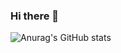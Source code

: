 ### Hi there 👋

<!--
**MarketingPip/MarketingPip** is a ✨ _special_ ✨ repository because its `README.md` (this file) appears on your GitHub profile.

Here are some ideas to get you started:

- 🔭 I’m currently working on ...
- 🌱 I’m currently learning ...
- 👯 I’m looking to collaborate on ...
- 🤔 I’m looking for help with ...
- 💬 Ask me about ...
- 📫 How to reach me: ...
- 😄 Pronouns: ...
- ⚡ Fun fact: ...
-->
![Anurag's GitHub stats](https://web-series-quotes.herokuapp.com/generate/image?src=https://www.gstatic.com/webp/gallery/1.png&color=blue&size=100&text=weed)
